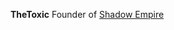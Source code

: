**TheToxic**
Founder of [Shadow Empire](https://discord.gg/TNzpUSGQfU)

<!---
TheToxicXX/TheToxicXX is a ✨ special ✨ repository because its `README.md` (this file) appears on your GitHub profile.
You can click the Preview link to take a look at your changes.
--->
